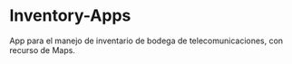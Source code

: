 # Inventory-Apps
App para el manejo de inventario de bodega de telecomunicaciones, con recurso de Maps.
